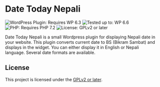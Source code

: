 # Date Today Nepali

![WordPress Plugin: Requires WP 6.3](https://img.shields.io/badge/WordPress%20Plugin-Requires%20WP%206.3-blue.svg)
![Tested up to: WP 6.6](https://img.shields.io/badge/Tested%20up%20to-WP%206.6-brightgreen.svg)
![PHP: Requires PHP 7.2](https://img.shields.io/badge/PHP-Requires%20PHP%207.2-8892BF.svg)
![License: GPLv2 or later](https://img.shields.io/badge/License-GPLv2%20or%20later-yellowgreen.svg)

Date Today Nepali is a small Wordpress plugin for displaying Nepali date in your website. This plugin converts current date to BS (Bikram Sambat) and displays in the widget. You can either display it in English or Nepali language. Several date formats are available.

## License

This project is licensed under the [GPLv2 or later](https://www.gnu.org/licenses/gpl-2.0.html).
